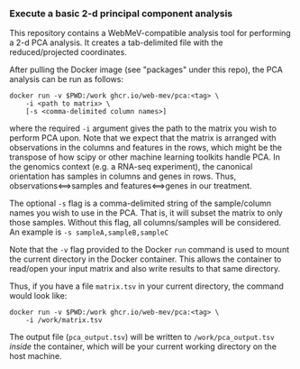 ### Execute a basic 2-d principal component analysis

This repository contains a WebMeV-compatible analysis tool for performing a 2-d PCA analysis. 
It creates a tab-delimited file with the reduced/projected coordinates.

After pulling the Docker image (see "packages" under this repo), the PCA analysis can be run as follows:

```
docker run -v $PWD:/work ghcr.io/web-mev/pca:<tag> \
    -i <path to matrix> \
    [-s <comma-delimited column names>]
```
where the required `-i` argument gives the path to the matrix you wish to perform PCA upon. Note that we expect that the matrix is arranged with observations in the columns
and features in the rows, which might be the transpose of how scipy or other machine learning toolkits handle PCA. In the genomics context 
(e.g. a RNA-seq experiment), 
the canonical orientation has samples in columns and genes in rows. Thus, observations<==>samples and features<==>genes in our treatment.

The optional `-s` flag is a comma-delimited string of the sample/column names you wish to use in the PCA. That is, it will subset the matrix to only
those samples. Without this flag, all columns/samples will be considered. An example is `-s sampleA,sampleB,sampleC`

Note that the `-v` flag provided to the Docker `run` command is used to mount the current directory in the Docker container. 
This allows the container to read/open your input matrix and also write results to that same directory.

Thus, if you have a file `matrix.tsv` in your current directory, the command would look like:
```
docker run -v $PWD:/work ghcr.io/web-mev/pca:<tag> \
    -i /work/matrix.tsv
```
The output file (`pca_output.tsv`) will be written to `/work/pca_output.tsv` *inside* the container, which will be your current working directory
on the host machine.
